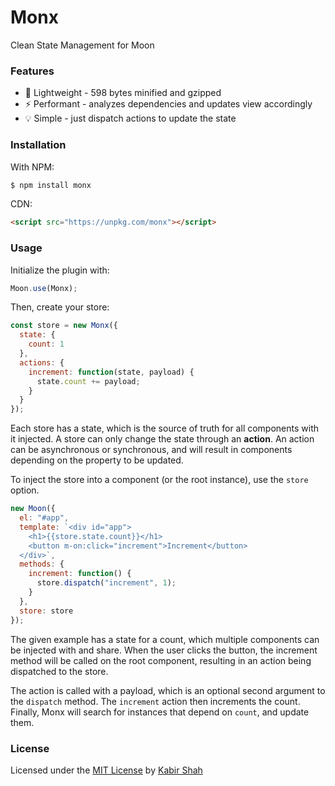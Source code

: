 # Monx

Clean State Management for Moon

### Features

* :balloon: Lightweight - 598 bytes minified and gzipped
* :zap: Performant - analyzes dependencies and updates view accordingly
* :bulb: Simple - just dispatch actions to update the state

### Installation

With NPM:

```sh
$ npm install monx
```

CDN:

```html
<script src="https://unpkg.com/monx"></script>
```

### Usage

Initialize the plugin with:

```js
Moon.use(Monx);
```

Then, create your store:

```js
const store = new Monx({
  state: {
    count: 1
  },
  actions: {
    increment: function(state, payload) {
      state.count += payload;
    }
  }
});
```

Each store has a state, which is the source of truth for all components with it injected. A store can only change the state through an **action**. An action can be asynchronous or synchronous, and will result in components depending on the property to be updated.

To inject the store into a component (or the root instance), use the `store` option.

```js
new Moon({
  el: "#app",
  template: `<div id="app">
    <h1>{{store.state.count}}</h1>
    <button m-on:click="increment">Increment</button>
  </div>`,
  methods: {
    increment: function() {
      store.dispatch("increment", 1);
    }
  },
  store: store
});
```

The given example has a state for a count, which multiple components can be injected with and share. When the user clicks the button, the increment method will be called on the root component, resulting in an action being dispatched to the store.

The action is called with a payload, which is an optional second argument to the `dispatch` method. The `increment` action then increments the count. Finally, Monx will search for instances that depend on `count`, and update them.

### License

Licensed under the [MIT License](https://kbrsh.github.io/license) by [Kabir Shah](https://kabir.ml)
